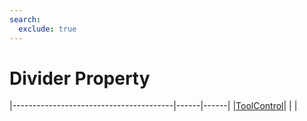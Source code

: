 ```yaml
---
search:
  exclude: true
---
```


<h1 class="heading"><span class="name">Divider Property</span></h1>

|----------------------------------------|------|------|
|[ToolControl](../objects/toolcontrol.md)|&nbsp;|&nbsp;|
